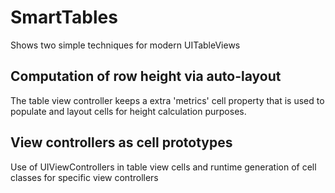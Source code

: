 # SmartTables

Shows two simple techniques for modern UITableViews

## Computation of row height via auto-layout

The table view controller keeps a extra 'metrics' cell property that is used to populate and layout cells for height calculation purposes.

## View controllers as cell prototypes

Use of UIViewControllers in table view cells and runtime generation of cell classes for specific view controllers
